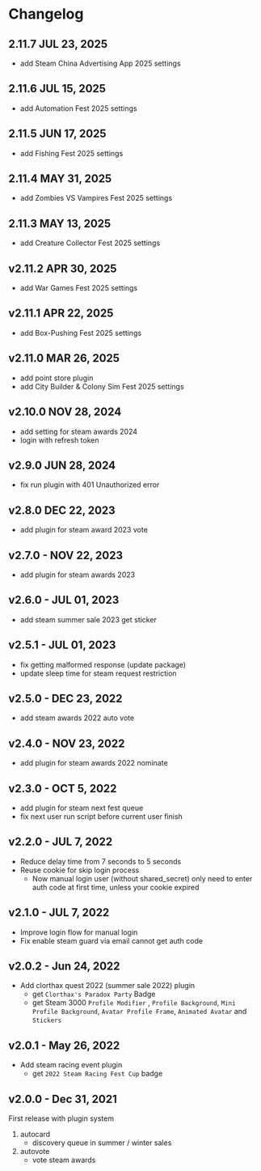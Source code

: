 # Changelog

## 2.11.7 JUL 23, 2025

- add Steam China Advertising App 2025 settings

## 2.11.6 JUL 15, 2025

- add Automation Fest 2025 settings

## 2.11.5 JUN 17, 2025

- add Fishing Fest 2025 settings

## 2.11.4 MAY 31, 2025

- add Zombies VS Vampires Fest 2025 settings

## 2.11.3 MAY 13, 2025

- add Creature Collector Fest 2025 settings

## v2.11.2 APR 30, 2025

- add War Games Fest 2025 settings

## v2.11.1 APR 22, 2025

- add Box-Pushing Fest 2025 settings

## v2.11.0 MAR 26, 2025

- add point store plugin
- add City Builder & Colony Sim Fest 2025 settings

## v2.10.0 NOV 28, 2024

- add setting for steam awards 2024
- login with refresh token

## v2.9.0 JUN 28, 2024

- fix run plugin with 401 Unauthorized error

## v2.8.0 DEC 22, 2023

- add plugin for steam award 2023 vote

## v2.7.0 - NOV 22, 2023

- add plugin for steam awards 2023

## v2.6.0 - JUL 01, 2023

- add steam summer sale 2023 get sticker

## v2.5.1 - JUL 01, 2023

- fix getting malformed response (update package)
- update sleep time for steam request restriction

## v2.5.0 - DEC 23, 2022

- add steam awards 2022 auto vote

## v2.4.0 - NOV 23, 2022

- add plugin for steam awards 2022 nominate

## v2.3.0 - OCT 5, 2022

- add plugin for steam next fest queue
- fix next user run script before current user finish

## v2.2.0 - JUL 7, 2022

- Reduce delay time from 7 seconds to 5 seconds
- Reuse cookie for skip login process
  - Now manual login user (without shared_secret) only need to enter auth code at first time, unless your cookie expired

## v2.1.0 - JUL 7, 2022

- Improve login flow for manual login
- Fix enable steam guard via email cannot get auth code

## v2.0.2 - Jun 24, 2022

- Add clorthax quest 2022 (summer sale 2022) plugin
  - get `Clorthax's Paradox Party` Badge
  - get Steam 3000 `Profile Modifier` , `Profile Background`, `Mini Profile Background`, `Avatar Profile Frame`, `Animated Avatar` and `Stickers`

## v2.0.1 - May 26, 2022

- Add steam racing event plugin
  - get `2022 Steam Racing Fest Cup` badge

## v2.0.0 - Dec 31, 2021

First release with plugin system

1. autocard
   - discovery queue in summer / winter sales
2. autovote
   - vote steam awards
